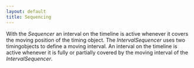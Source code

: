 ```yaml
---
layout: default
title: Sequencing
---
```



With the _Sequencer_ an interval on the timeline is active whenever it covers the moving position of the timing object. The _IntervalSequencer_ uses two timingobjects to define a moving interval. An interval on the timeline is active whenever it is fully or partially covered by the moving interval of the _IntervalSequencer_. 